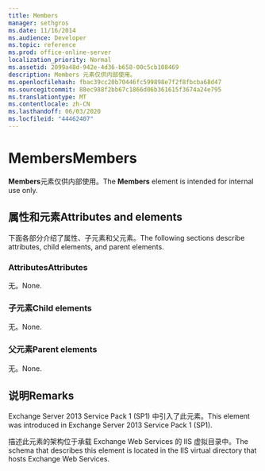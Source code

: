 ```yaml
---
title: Members
manager: sethgros
ms.date: 11/16/2014
ms.audience: Developer
ms.topic: reference
ms.prod: office-online-server
localization_priority: Normal
ms.assetid: 2099a48d-942e-4d36-b658-00c5cb108469
description: Members 元素仅供内部使用。
ms.openlocfilehash: fbac39cc20b70446fc599898e7f2f8fbcba68d47
ms.sourcegitcommit: 88ec988f2bb67c1866d06b361615f3674a24e795
ms.translationtype: MT
ms.contentlocale: zh-CN
ms.lasthandoff: 06/03/2020
ms.locfileid: "44462407"
---
```

# <a name="members"></a><span data-ttu-id="751c6-103">Members</span><span class="sxs-lookup"><span data-stu-id="751c6-103">Members</span></span>

<span data-ttu-id="751c6-104">**Members**元素仅供内部使用。</span><span class="sxs-lookup"><span data-stu-id="751c6-104">The **Members** element is intended for internal use only.</span></span> 

## <a name="attributes-and-elements"></a><span data-ttu-id="751c6-105">属性和元素</span><span class="sxs-lookup"><span data-stu-id="751c6-105">Attributes and elements</span></span>

<span data-ttu-id="751c6-106">下面各部分介绍了属性、子元素和父元素。</span><span class="sxs-lookup"><span data-stu-id="751c6-106">The following sections describe attributes, child elements, and parent elements.</span></span>
  
### <a name="attributes"></a><span data-ttu-id="751c6-107">Attributes</span><span class="sxs-lookup"><span data-stu-id="751c6-107">Attributes</span></span>

<span data-ttu-id="751c6-108">无。</span><span class="sxs-lookup"><span data-stu-id="751c6-108">None.</span></span>
  
### <a name="child-elements"></a><span data-ttu-id="751c6-109">子元素</span><span class="sxs-lookup"><span data-stu-id="751c6-109">Child elements</span></span>

<span data-ttu-id="751c6-110">无。</span><span class="sxs-lookup"><span data-stu-id="751c6-110">None.</span></span>
  
### <a name="parent-elements"></a><span data-ttu-id="751c6-111">父元素</span><span class="sxs-lookup"><span data-stu-id="751c6-111">Parent elements</span></span>

<span data-ttu-id="751c6-112">无。</span><span class="sxs-lookup"><span data-stu-id="751c6-112">None.</span></span>
  
## <a name="remarks"></a><span data-ttu-id="751c6-113">说明</span><span class="sxs-lookup"><span data-stu-id="751c6-113">Remarks</span></span>

<span data-ttu-id="751c6-114">Exchange Server 2013 Service Pack 1 (SP1) 中引入了此元素。</span><span class="sxs-lookup"><span data-stu-id="751c6-114">This element was introduced in Exchange Server 2013 Service Pack 1 (SP1).</span></span>
  
<span data-ttu-id="751c6-115">描述此元素的架构位于承载 Exchange Web Services 的 IIS 虚拟目录中。</span><span class="sxs-lookup"><span data-stu-id="751c6-115">The schema that describes this element is located in the IIS virtual directory that hosts Exchange Web Services.</span></span>
  

